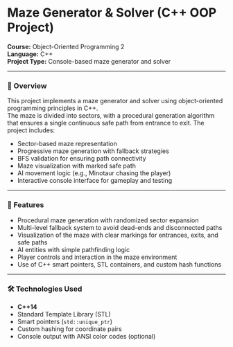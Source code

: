 # Maze Generator & Solver (C++ OOP Project)

**Course:** Object-Oriented Programming 2  
**Language:** C++  
**Project Type:** Console-based maze generator and solver  

---

### 📌 Overview  
This project implements a maze generator and solver using object-oriented programming principles in C++.  
The maze is divided into sectors, with a procedural generation algorithm that ensures a single continuous safe path from entrance to exit. The project includes:

- Sector-based maze representation  
- Progressive maze generation with fallback strategies  
- BFS validation for ensuring path connectivity  
- Maze visualization with marked safe path  
- AI movement logic (e.g., Minotaur chasing the player)  
- Interactive console interface for gameplay and testing

---

### 🧩 Features

- Procedural maze generation with randomized sector expansion  
- Multi-level fallback system to avoid dead-ends and disconnected paths  
- Visualization of the maze with clear markings for entrances, exits, and safe paths  
- AI entities with simple pathfinding logic  
- Player controls and interaction in the maze environment  
- Use of C++ smart pointers, STL containers, and custom hash functions

---

### 🛠 Technologies Used

- **C++14**
- Standard Template Library (STL)  
- Smart pointers (`std::unique_ptr`)  
- Custom hashing for coordinate pairs  
- Console output with ANSI color codes (optional)  
